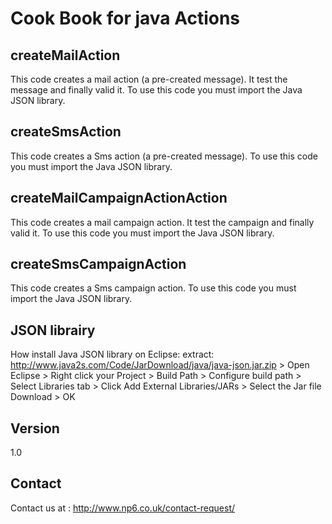 Cook Book for java Actions
==


createMailAction
--

This code creates a mail action (a pre-created message). It test the message and finally valid it.
To use this code you must import the Java JSON library.

createSmsAction
--

This code creates a Sms action (a pre-created message).
To use this code you must import the Java JSON library.

createMailCampaignActionAction
--

This code creates a mail campaign action. It test the campaign and finally valid it.
To use this code you must import the Java JSON library.

createSmsCampaignAction
--

This code creates a Sms campaign action.
To use this code you must import the Java JSON library.

JSON librairy
--

How install Java JSON library on Eclipse: extract: http://www.java2s.com/Code/JarDownload/java/java-json.jar.zip > Open Eclipse > Right click your Project > Build Path > Configure build path > Select Libraries tab > Click Add External Libraries/JARs > Select the Jar file Download > OK


Version
--

1.0

Contact
--

Contact us at : http://www.np6.co.uk/contact-request/
